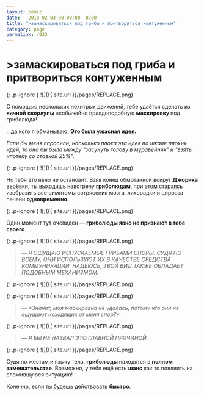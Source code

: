 ```yaml
---
layout: comic
date:   2018-02-03 00:00:00 -0700
title: ">замаскироваться под гриба и притвориться контуженным"
category: page
permalink: /033
---
```

# >замаскироваться под гриба и притвориться контуженным

{: .p-ignore }
![]({{ site.url }}/pages/REPLACE.png)

С помощью нескольких нехитрых движений, тебе удаётся сделать из <strong>яичной</strong> <strong>скорлупы </strong>необычайно правдоподобную <strong>маскировку </strong>под гриболюда!

…да кого я обманываю. <strong>Это была ужасная идея.</strong>

<em>Если бы меня спросили, насколько плоха эта идея по шкале плохих идей, то она бы была между "засунуть голову в муравейник" и "взять ипотеку со ставкой 25%".</em>

{: .p-ignore }
![]({{ site.url }}/pages/REPLACE.png)

Но тебя это явно не остановит. Взяв конец обмотанной вокруг <strong>Джорика</strong> верёвки, ты выходишь навстречу <strong>гриболюдам</strong>, при этом стараясь изобразить все симптомы сотрясения мозга, лихорадки и цирроза печени <strong>одновременно</strong>.

{: .p-ignore }
![]({{ site.url }}/pages/REPLACE.png)

Один момент тут очевиден — <strong>гриболюды явно не признают в тебе своего</strong>.

{: .p-ignore }
![]({{ site.url }}/pages/REPLACE.png)

<blockquote><em>— Я ОЩУЩАЮ ИСПУСКАЕМЫЕ ГРИБАМИ СПОРЫ. СУДЯ ПО ВСЕМУ, ОНИ ИСПОЛЬЗУЮТ ИХ В КАЧЕСТВЕ СРЕДСТВА КОММУНИКАЦИИ. НАДЕЮСЬ, ТВОЙ ВИД ТАКЖЕ ОБЛАДАЕТ ПОДОБНЫМ МЕХАНИЗМОМ.</em></blockquote>

{: .p-ignore }
![]({{ site.url }}/pages/REPLACE.png)

{: .p-ignore }
![]({{ site.url }}/pages/REPLACE.png)

<blockquote><em>— *Значит, моя маскировка не удалась, потому что они не ощущают исходящих от меня спор?*</em></blockquote>

{: .p-ignore }
![]({{ site.url }}/pages/REPLACE.png)

<blockquote><em>— Я БЫ НЕ НАЗВАЛ ЭТО ГЛАВНОЙ ПРИЧИНОЙ.</em></blockquote>

{: .p-ignore }
![]({{ site.url }}/pages/REPLACE.png)

Судя по жестам и языку тела, <strong>гриболюды </strong>находятся в <strong>полном замешательстве</strong>. Возможно, у тебя ещё есть <strong>шанс </strong>как то повлиять на сложившуюся ситуацию!

Конечно, если ты будешь действовать <strong>быстро</strong>.
